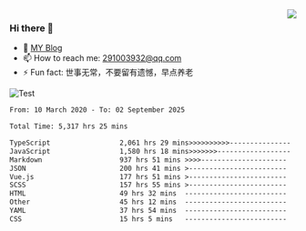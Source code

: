 <img align='right' src='https://github-readme-stats.vercel.app/api?username=niaogege&show_icons=true&theme=radical'/>

### Hi there 👋

- 🌱 [MY Blog](https://bythewayer.com/)
- 📫 How to reach me: 291003932@qq.com
- ⚡ Fun fact:  世事无常，不要留有遗憾，早点养老

![Test](https://github-readme-stats.vercel.app/api/top-langs/?username=niaogege&layout=compact)

<!--START_SECTION:waka-->

```txt
From: 10 March 2020 - To: 02 September 2025

Total Time: 5,317 hrs 25 mins

TypeScript                 2,061 hrs 29 mins>>>>>>>>>>---------------   38.77 %
JavaScript                 1,580 hrs 18 mins>>>>>>>------------------   29.72 %
Markdown                   937 hrs 51 mins >>>>---------------------   17.64 %
JSON                       200 hrs 41 mins >------------------------   03.77 %
Vue.js                     177 hrs 51 mins >------------------------   03.34 %
SCSS                       157 hrs 55 mins >------------------------   02.97 %
HTML                       49 hrs 32 mins  -------------------------   00.93 %
Other                      45 hrs 12 mins  -------------------------   00.85 %
YAML                       37 hrs 54 mins  -------------------------   00.71 %
CSS                        15 hrs 5 mins   -------------------------   00.28 %
```

<!--END_SECTION:waka-->
